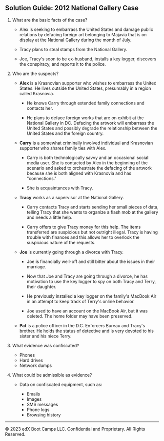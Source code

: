 ## Solution Guide: 2012 National Gallery Case

1. What are the basic facts of the case?

    - Alex is seeking to embarrass the United States and damage public relations by defacing foreign art belonging to Majavia that is on display at the National Gallery during the month of July.  

    - Tracy plans to steal stamps from the National Gallery.

    - Joe, Tracy's soon to be ex-husband, installs a key logger, discovers the conspiracy, and reports it to the police. 

2. Who are the suspects?

    - **Alex** is a Krasnovian supporter who wishes to embarrass the United States. He lives outside the United States, presumably in a region called Krasnovia. 

      - He knows Carry through extended family connections and contacts her.
      
      - He plans to deface foreign works that are on exhibit at the National Gallery in DC. Defacing the artwork will embarrass the United States and possibly degrade the relationship between the United States and the foreign country.

    - **Carry** is a somewhat criminally involved individual and Krasnovian supporter who shares family ties with Alex. 

      - Carry is both technologically savvy and an occasional social media user. She is contacted by Alex in the beginning of the scenario and asked to orchestrate the defacing of the artwork because she is both aligned with Krasnovia and has "connections." 
      
      - She is acquaintances with Tracy.

    - **Tracy** works as a supervisor at the National Gallery. 

      - Carry contacts Tracy and starts sending her small pieces of data, telling Tracy that she wants to organize a flash mob at the gallery and needs a little help. 
      
      - Carry offers to give Tracy money for this help. The items transferred are suspicious but not outright illegal. Tracy is having trouble with finances and this allows her to overlook the suspicious nature of the requests.

    - **Joe** is currently going through a divorce with Tracy. 

      - Joe is financially well-off and still bitter about the issues in their marriage.
      
      - Now that Joe and Tracy are going through a divorce, he has motivation to use the key logger to spy on both Tracy and Terry, their daughter. 

      - He previously installed a key logger on the family's MacBook Air in an attempt to keep track of Terry's online behavior.
            
      - Joe used to have an account on the MacBook Air, but it was deleted. The home folder may have been preserved.

    - **Pat** is a police officer in the D.C. Enforcers Bureau and Tracy's brother. He holds the status of detective and is very devoted to his sister and his niece Terry.

3. What evidence was confiscated?

    - Phones
    - Hard drives      
    - Network dumps

4. What could be admissible as evidence?

    - Data on confiscated equipment, such as:

        - Emails
        - Images
        - SMS messages
        - Phone logs
        - Browsing history


----

&copy; 2023 edX Boot Camps LLC. Confidential and Proprietary.   All Rights Reserved.


